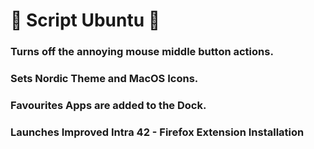 # 🌟 Script Ubuntu 🌟

### Turns off the annoying mouse middle button actions.

### Sets Nordic Theme and MacOS Icons.

### Favourites Apps are added to the Dock.

### Launches Improved Intra 42 - Firefox Extension Installation
